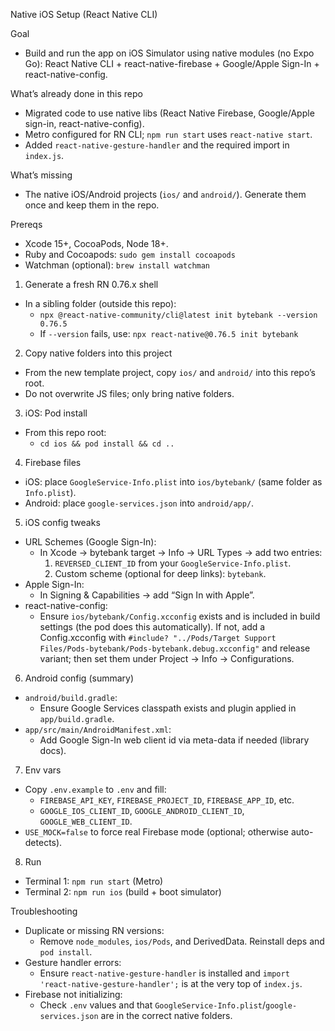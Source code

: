Native iOS Setup (React Native CLI)

Goal
- Build and run the app on iOS Simulator using native modules (no Expo Go): React Native CLI + react-native-firebase + Google/Apple Sign-In + react-native-config.

What’s already done in this repo
- Migrated code to use native libs (React Native Firebase, Google/Apple sign-in, react-native-config).
- Metro configured for RN CLI; `npm run start` uses `react-native start`.
- Added `react-native-gesture-handler` and the required import in `index.js`.

What’s missing
- The native iOS/Android projects (`ios/` and `android/`). Generate them once and keep them in the repo.

Prereqs
- Xcode 15+, CocoaPods, Node 18+.
- Ruby and Cocoapods: `sudo gem install cocoapods`
- Watchman (optional): `brew install watchman`

1) Generate a fresh RN 0.76.x shell
- In a sibling folder (outside this repo):
  - `npx @react-native-community/cli@latest init bytebank --version 0.76.5`
  - If `--version` fails, use: `npx react-native@0.76.5 init bytebank`

2) Copy native folders into this project
- From the new template project, copy `ios/` and `android/` into this repo’s root.
- Do not overwrite JS files; only bring native folders.

3) iOS: Pod install
- From this repo root:
  - `cd ios && pod install && cd ..`

4) Firebase files
- iOS: place `GoogleService-Info.plist` into `ios/bytebank/` (same folder as `Info.plist`).
- Android: place `google-services.json` into `android/app/`.

5) iOS config tweaks
- URL Schemes (Google Sign-In):
  - In Xcode → bytebank target → Info → URL Types → add two entries:
    1) `REVERSED_CLIENT_ID` from your `GoogleService-Info.plist`.
    2) Custom scheme (optional for deep links): `bytebank`.
- Apple Sign-In:
  - In Signing & Capabilities → add “Sign In with Apple”.
- react-native-config:
  - Ensure `ios/bytebank/Config.xcconfig` exists and is included in build settings (the pod does this automatically). If not, add a Config.xcconfig with `#include? "../Pods/Target Support Files/Pods-bytebank/Pods-bytebank.debug.xcconfig"` and release variant; then set them under Project → Info → Configurations.

6) Android config (summary)
- `android/build.gradle`:
  - Ensure Google Services classpath exists and plugin applied in `app/build.gradle`.
- `app/src/main/AndroidManifest.xml`:
  - Add Google Sign-In web client id via meta-data if needed (library docs).

7) Env vars
- Copy `.env.example` to `.env` and fill:
  - `FIREBASE_API_KEY`, `FIREBASE_PROJECT_ID`, `FIREBASE_APP_ID`, etc.
  - `GOOGLE_IOS_CLIENT_ID`, `GOOGLE_ANDROID_CLIENT_ID`, `GOOGLE_WEB_CLIENT_ID`.
- `USE_MOCK=false` to force real Firebase mode (optional; otherwise auto-detects).

8) Run
- Terminal 1: `npm run start` (Metro)
- Terminal 2: `npm run ios` (build + boot simulator)

Troubleshooting
- Duplicate or missing RN versions:
  - Remove `node_modules`, `ios/Pods`, and DerivedData. Reinstall deps and `pod install`.
- Gesture handler errors:
  - Ensure `react-native-gesture-handler` is installed and `import 'react-native-gesture-handler';` is at the very top of `index.js`.
- Firebase not initializing:
  - Check `.env` values and that `GoogleService-Info.plist`/`google-services.json` are in the correct native folders.


